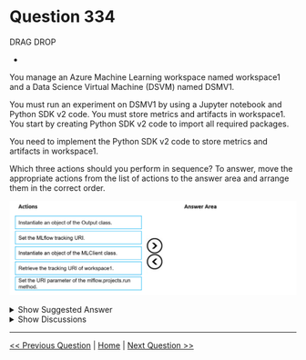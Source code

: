 # Question 334

DRAG DROP

-

You manage an Azure Machine Learning workspace named workspace1 and a Data Science Virtual Machine (DSVM) named DSMV1.

You must run an experiment on DSMV1 by using a Jupyter notebook and Python SDK v2 code. You must store metrics and artifacts in workspace1. You start by creating Python SDK v2 code to import all required packages.

You need to implement the Python SDK v2 code to store metrics and artifacts in workspace1.

Which three actions should you perform in sequence? To answer, move the appropriate actions from the list of actions to the answer area and arrange them in the correct order.

![Question Image](../images/q334_q_image510.png)

<details>
  <summary>Show Suggested Answer</summary>

<img src="../images/q334_ans_0_image511.png" alt="Answer Image"><br>

</details>

<details>
  <summary>Show Discussions</summary>

<blockquote><p><strong>phdykd</strong> <code>(Fri 26 Jan 2024 18:53)</code> - <em>Upvotes: 11</em></p><p>Instantiate an object of the MLClient class. In the Azure Machine Learning Python SDK, the MLClient class is used to manage Azure Machine Learning resources. You can use it to access your workspaces, experiments, and other resources.
Retrieve the tracking URI of workspace1. The tracking URI is used by MLflow to log metrics and artifacts for a specific experiment. You can get this URI from the workspace object.
Set the MLflow tracking URI. MLflow is a platform for managing the machine learning lifecycle. It provides a set of APIs and services that you can use to log and retrieve metrics and artifacts from your machine learning experiments. After getting the tracking URI from the workspace, you should set it as the tracking URI for MLflow.</p></blockquote>
<blockquote><p><strong>evangelist</strong> <code>(Mon 09 Dec 2024 13:52)</code> - <em>Upvotes: 5</em></p><p>from azure.ai.ml import MLClient
from azure.identity import DefaultAzureCredential

# Step 1: Instantiate an object of the MLClient class

credential = DefaultAzureCredential()
ml_client = MLClient(credential, subscription_id, resource_group, workspace_name)

# Step 2: Retrieve the tracking URI of workspace1

tracking_uri = ml_client.workspaces.get(workspace_name).mlflow_tracking_uri

# Step 3: Set the MLflow tracking URI

import mlflow
mlflow.set_tracking_uri(tracking_uri)</p></blockquote>

<blockquote><p><strong>sl_mslconsulting</strong> <code>(Wed 27 Nov 2024 18:31)</code> - <em>Upvotes: 1</em></p><p>this link should provide all the inform you need to answer this question. https://learn.microsoft.com/en-us/azure/machine-learning/how-to-use-mlflow-configure-tracking?view=azureml-api-2&amp;tabs=python%2Cmlflow</p></blockquote>
<blockquote><p><strong>PI_Team</strong> <code>(Sat 08 Jun 2024 10:27)</code> - <em>Upvotes: 3</em></p><p>from azure.ai.ml import MLClient
from azure.identity import DefaultAzureCredential
import mlflow

# Define your parameters

subscription_id = &quot;&lt;your-subscription-id&gt;&quot;
resource_group_name = &quot;&lt;your-resource-group-name&gt;&quot;
workspace_name = &quot;&lt;your-workspace-name&gt;&quot;

# Instantiate the MLClient class

ml_client = MLClient(
credential=DefaultAzureCredential(),
subscription_id=subscription_id,
resource_group_name=resource_group_name,
workspace_name=workspace_name
)

# Retrieve the tracking URI of workspace1

tracking_uri = ml_client.get_tracking_uri()

# Set the MLflow tracking URI

mlflow.set_tracking_uri(tracking_uri)</p></blockquote>

<blockquote><p><strong>barb4ever2002</strong> <code>(Wed 27 Dec 2023 10:47)</code> - <em>Upvotes: 1</em></p><p>chat gtp: 
Retrieve the tracking URI of workspace1: To interact with the MLflow server in workspace1, you need to retrieve the tracking URI. This can be done using the Azure Machine Learning SDK to access the workspace and retrieve the necessary information.

Set the MLflow tracking URI: Once you have the tracking URI of workspace1, you need to set it as the tracking URI for MLflow. This ensures that all metrics and artifacts are logged to the correct MLflow server.

Instantiate an object of the MLflow Client class: After setting the tracking URI, you can instantiate an object of the MLflow Client class. This allows you to interact with the MLflow server and log metrics and artifacts from your code.</p></blockquote>

</details>

---

[<< Previous Question](question_333.md) | [Home](../index.md) | [Next Question >>](question_335.md)

